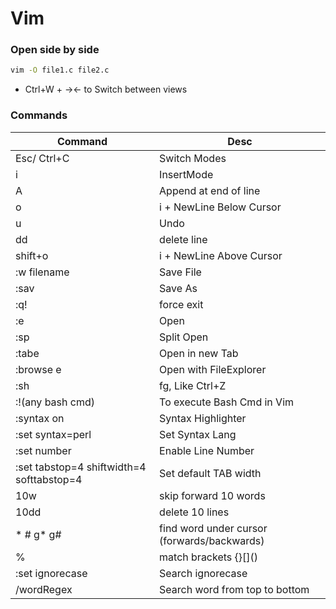# Vim

### Open side by side

```bash
vim -O file1.c file2.c
```

* Ctrl+W + →←  to Switch between views

### Commands

| Command    | Desc |
|------------|------|
| Esc/ Ctrl+C| Switch Modes
| i          | InsertMode
| A          | Append at end of line
| o          | i + NewLine Below Cursor
| u          | Undo
| dd         | delete line
| shift+o    | i + NewLine Above Cursor
| :w filename| Save File
| :sav       | Save As
| :q!        | force exit
| :e         | Open
| :sp        | Split Open
| :tabe      | Open in new Tab
| :browse e      | Open with FileExplorer
| :sh        | fg, Like Ctrl+Z
| :!(any bash cmd) | To execute Bash Cmd in Vim
| :syntax on | Syntax Highlighter
| :set syntax=perl | Set Syntax Lang
| :set number| Enable Line Number
| :set tabstop=4 shiftwidth=4 softtabstop=4 | Set default TAB width
| 10w        | skip forward 10 words
| 10dd       | delete 10 lines
| * # g* g#  | find word under cursor (forwards/backwards)
| %         | match brackets {}[]\(\)
| :set ignorecase | Search ignorecase
| /wordRegex| Search word from top to bottom
